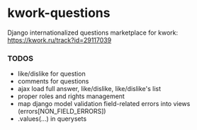 # kwork-questions
Django internationalized questions marketplace for kwork: https://kwork.ru/track?id=29117039


### TODOS
* like/dislike for question
* comments for questions
* ajax load full answer, like/dislike, like/dislike's list
* proper roles and rights management
* map django model validation field-related errors into views (errors[NON_FIELD_ERRORS])
* .values(...) in querysets
